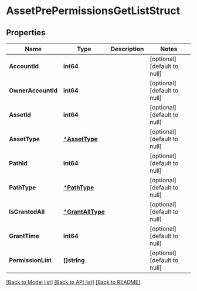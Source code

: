 # AssetPrePermissionsGetListStruct

## Properties
Name | Type | Description | Notes
------------ | ------------- | ------------- | -------------
**AccountId** | **int64** |  | [optional] [default to null]
**OwnerAccountId** | **int64** |  | [optional] [default to null]
**AssetId** | **int64** |  | [optional] [default to null]
**AssetType** | [***AssetType**](AssetType.md) |  | [optional] [default to null]
**PathId** | **int64** |  | [optional] [default to null]
**PathType** | [***PathType**](PathType.md) |  | [optional] [default to null]
**IsGrantedAll** | [***GrantAllType**](GrantAllType.md) |  | [optional] [default to null]
**GrantTime** | **int64** |  | [optional] [default to null]
**PermissionList** | **[]string** |  | [optional] [default to null]

[[Back to Model list]](../README.md#documentation-for-models) [[Back to API list]](../README.md#documentation-for-api-endpoints) [[Back to README]](../README.md)


